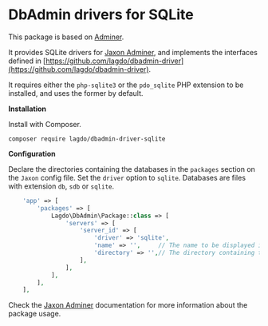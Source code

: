 DbAdmin drivers for SQLite
==========================

This package is based on [Adminer](https://github.com/vrana/adminer).

It provides SQLite drivers for [Jaxon Adminer](https://github.com/lagdo/jaxon-dbadmin), and implements the interfaces defined in [https://github.com/lagdo/dbadmin-driver](https://github.com/lagdo/dbadmin-driver).

It requires either the `php-sqlite3` or the `pdo_sqlite` PHP extension to be installed, and uses the former by default.

**Installation**

Install with Composer.

```
composer require lagdo/dbadmin-driver-sqlite
```

**Configuration**

Declare the directories containing the databases in the `packages` section on the `Jaxon` config file. Set the `driver` option to `sqlite`.
Databases are files with extension `db`, `sdb` or `sqlite`.

```php
    'app' => [
        'packages' => [
            Lagdo\DbAdmin\Package::class => [
                'servers' => [
                    'server_id' => [
                        'driver' => 'sqlite',
                        'name' => '',     // The name to be displayed in the dashboard UI.
                        'directory' => '',// The directory containing the database files.
                    ],
                ],
            ],
        ],
    ],
```

Check the [Jaxon Adminer](https://github.com/lagdo/jaxon-dbadmin) documentation for more information about the package usage.
